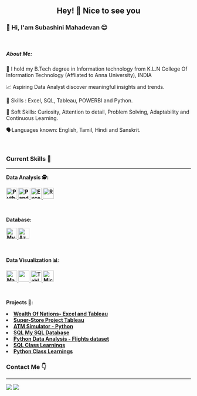 <h2 align ="Center"> Hey! &#129309; Nice to see you</h2>

<h3 align ="Left">&#128075; Hi, I'am Subashini Mahadevan 😊 </h3> 
<br>
<div> <h5>About Me:</h5> 

🔭 I hold my B.Tech degree in Information technology from K.L.N College Of Information Technology (Affliated to Anna University), INDIA

<p>&#128200; Aspiring Data Analyst discover meaningful insights and trends.</p>

🌱 Skills : Excel, SQL, Tableau, POWERBI and Python.

<p>&#129300; Soft Skills: Curiosity, Attention to detail, Problem Solving, Adaptability and Continuous Learning.</p>

<p>&#128483;Languages known: English, Tamil, Hindi and Sanskrit.</p> 

</div>
<br>

<div>
<h3 align="Left"> Current Skills &#128204; </h3> </div>
<hr>

<b>Data Analysis &#128373;:<b>


<p align="center">  
  
<a href="#" target="_blank"> <img src="https://www.python.org/static/community_logos/python-logo.png" alt="Python" height="30"/> </a> 
<a href="#" target="_blank"> <img src="https://upload.wikimedia.org/wikipedia/commons/thumb/e/ed/Pandas_logo.svg/2560px-Pandas_logo.svg.png" alt="Pandas" height="30"/> </a>
<a href="#" target="_blank"> <img src="https://upload.wikimedia.org/wikipedia/commons/thumb/3/34/Microsoft_Office_Excel_%282019%E2%80%93present%29.svg/512px-Microsoft_Office_Excel_%282019%E2%80%93present%29.svg.png" alt="Excel" height="30"/> </a>
<a href="#" target="_blank"> <img src="https://www.r-project.org/logo/Rlogo.png" alt="R" height="30"/> </a>
</p>
</p>
</p>
</p>
<br>

<b>Database:<b>


<a href="#" target="_blank"> <img src="https://www.mysql.com/common/logos/logo-mysql-170x115.png" alt="MySQL" height="30"/> </a>
<a href="#" target="_blank"> <img src="https://upload.wikimedia.org/wikipedia/commons/thumb/a/a8/Microsoft_Azure_Logo.svg/187px-Microsoft_Azure_Logo.svg.png" alt="Azure" height="30"/> </a>
</p>
</p>

<br>

<b>Data Visualization &#128202;:</b> 


<p align="center">
  
<a href="#" target="_blank"> <img src="https://matplotlib.org/stable/_images/sphx_glr_logos2_003.png" alt="Matplotlib" height="30"/> </a>
<a href="#" target="_blank"> <img src="https://seaborn.pydata.org/_static/logo-wide-lightbg.svg" height="30"/> </a>
<a href="#" target="_blank"> <img src="https://upload.wikimedia.org/wikipedia/en/thumb/0/06/Tableau_logo.svg/1920px-Tableau_logo.svg.png" alt="Tableau" height="30"/> </a>
<a href="#" target="_blank"> <img src="https://insightsoftware.com/wp-content/uploads/2018/03/blog-microsoft-power-bi-solid-color.jpg" alt="Microsoft Power BI" height="30"/> </a>
</p>
</p>
</p>
</p>
<br>

<b>Projects &#128220;:</b> 
<li><a href="https://github.com/SubashiniMahadevan/WEALTH-OF-NATIONS-Using-Excel-and-Tableau">Wealth Of Nations- Excel and Tableau</a>
<li><a href="https://github.com/SubashiniMahadevan/Super-Store-Analysis---Tableau">Super-Store Project Tableau</a>
<li><a href="https://github.com/SubashiniMahadevan/ATM-Project-Python">ATM Simulator - Python</a>
<li><a href="https://github.com/SubashiniMahadevan/My-SQL-Project">SQL My SQL Database</a>
<li><a href="https://github.com/SubashiniMahadevan/Data-Analysis-Fundamentals-Flights-Dataset">Python Data Analysis - Flights dataset</a>
<li><a href="https://github.com/SubashiniMahadevan/SQL-Classwork-Learnings">SQL Class Learnings</a> 
<li><a href="https://github.com/SubashiniMahadevan/Python-Class-learnings">Python Class Learnings</a>  
<br>

<h3 align="Left"> Contact Me &#128071; </h3> </div>
<hr>
<p align="Left">

<a href="https://www.linkedin.com/in/subashini-mahadevan/">
  <img align="Left" src="https://img.shields.io/badge/linkedin-%230077B5.svg?&style=for-the-badge&logo=linkedin&logoColor=white" />
</a>

<a href="mailto: subabtech2010@gmail.com">  
  <img align="left" src="https://img.shields.io/badge/gmail-f1f2f6.svg?&style=for-the-badge&logo=gmail&logoColor=red"  />
</a>

</p>
